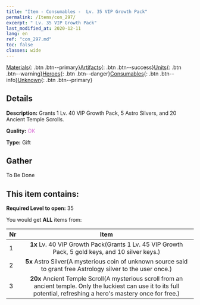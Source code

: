 ```yaml
---
title: "Item - Consumables -  Lv. 35 VIP Growth Pack"
permalink: /Items/con_297/
excerpt: " Lv. 35 VIP Growth Pack"
last_modified_at: 2020-12-11
lang: en
ref: "con_297.md"
toc: false
classes: wide
---
```

 [Materials](/Items/){: .btn .btn--primary}[Artifacts](/Items/Artifacts/){: .btn .btn--success}[Units](/Items/Units/){: .btn .btn--warning}[Heroes](/Items/Heroes/){: .btn .btn--danger}[Consumables](/Items/Consumables/){: .btn .btn--info}[Unknown](/Items/Unknown/){: .btn .btn--primary}

## Details
 **Description:** Grants 1 Lv. 40 VIP Growth Pack, 5 Astro Silvers, and 20 Ancient Temple Scrolls.

 **Quality:** <span style="color: #DA70D6">OK</span>

 **Type:** Gift

## Gather

  To Be Done

## This item contains:

 **Required Level to open:** 35

 You would get **ALL** items  from:

  | Nr |      Item    |
  |:---|:------------:|
  | 1 |  **1x** Lv. 40 VIP Growth Pack(Grants 1 Lv. 45 VIP Growth Pack, 5 gold keys, and 10 silver keys.) | 
  | 2 |  **5x** Astro Silver(A mysterious coin of unknown source said to grant free Astrology silver to the user once.) | 
  | 3 |  **20x** Ancient Temple Scroll(A mysterious scroll from an ancient temple. Only the luckiest can use it to its full potential, refreshing a hero's mastery once for free.) | 
